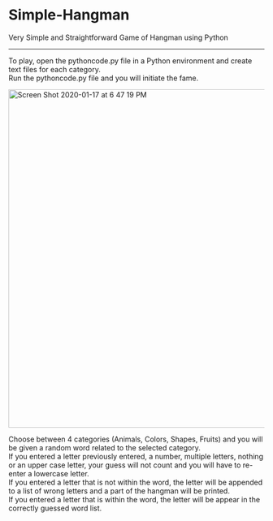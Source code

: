 # Simple-Hangman

Very Simple and Straightforward Game of Hangman using Python
_____________________________________________________________

To play, open the pythoncode.py file in a Python environment and create text files for each category. <br/>
Run the pythoncode.py file and you will initiate the fame.<br/>


<img width="667" alt="Screen Shot 2020-01-17 at 6 47 19 PM" src="https://user-images.githubusercontent.com/59456972/72653641-de241280-3959-11ea-98a6-c6be66e57e2d.png">

Choose between 4 categories (Animals, Colors, Shapes, Fruits) and you will be given a random word related to the selected category. <br/>
If you entered a letter previously entered, a number, multiple letters, nothing or an upper case letter, your guess will not count and you will have to re-enter a lowercase letter.<br/>
If you entered a letter that is not within the word, the letter will be appended to a list of wrong letters and a part of the hangman will be printed.<br/>
If you entered a letter that is within the word, the letter will be appear in the correctly guessed word list.<br/>

